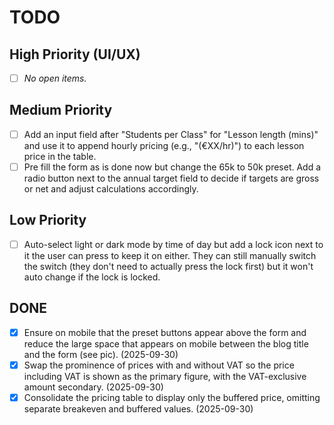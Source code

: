 # TODO

## High Priority (UI/UX)
- [ ] _No open items._

## Medium Priority
- [ ] Add an input field after "Students per Class" for "Lesson length (mins)" and use it to append hourly pricing (e.g., "(€XX/hr)") to each lesson price in the table.
- [ ] Pre fill the form as is done now but change the 65k to 50k preset. Add a radio button next to the annual target field to decide if targets are gross or net and adjust calculations accordingly.

## Low Priority
- [ ] Auto-select light or dark mode by time of day but add a lock icon next to it the user can press to keep it on either. They can still manually switch the switch (they don't need to actually press the lock first) but it won't auto change if the lock is locked.

## DONE
- [x] Ensure on mobile that the preset buttons appear above the form and reduce the large space that appears on mobile between the blog title and the form (see pic). (2025-09-30)
- [x] Swap the prominence of prices with and without VAT so the price including VAT is shown as the primary figure, with the VAT-exclusive amount secondary. (2025-09-30)
- [x] Consolidate the pricing table to display only the buffered price, omitting separate breakeven and buffered values. (2025-09-30)
